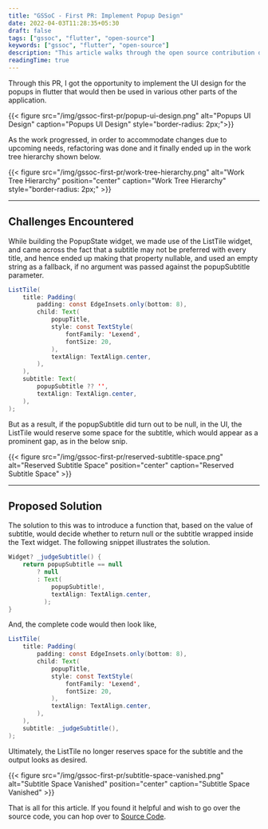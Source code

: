 ```yaml
---
title: "GSSoC - First PR: Implement Popup Design"
date: 2022-04-03T11:28:35+05:30
draft: false
tags: ["gssoc", "flutter", "open-source"]
keywords: ["gssoc", "flutter", "open-source"]
description: "This article walks through the open source contribution done in **GirlScript Summer of Code** against [Smart-Home-App](https://github.com/Lakhankumawat/smart-home-app) repository for the very first PR. The coming challenges and their possible solutions are also discussed along the way."
readingTime: true
---
```


Through this PR, I got the opportunity to implement the UI design for the popups in flutter that would then be used in various other parts of the application.

<!-- Popup UI Design Image -->
{{< figure src="/img/gssoc-first-pr/popup-ui-design.png" alt="Popups UI Design" caption="Popups UI Design" style="border-radius: 2px;">}}

As the work progressed, in order to accommodate changes due to upcoming needs, refactoring was done and it finally ended up in the work tree hierarchy shown below.

<!-- Work Tree Hierarchy Image -->
{{< figure src="/img/gssoc-first-pr/work-tree-hierarchy.png" alt="Work Tree Hierarchy" position="center" caption="Work Tree Hierarchy" style="border-radius: 2px;" >}}

---

## Challenges Encountered

While building the PopupState widget, we made use of the ListTile widget, and came across the fact that a subtitle may not be preferred with every title, and hence ended up making that property nullable, and used an empty string as a fallback, if no argument was passed against the popupSubtitle parameter.

```java
ListTile(
    title: Padding(
        padding: const EdgeInsets.only(bottom: 8),
        child: Text(
            popupTitle,
            style: const TextStyle(
                fontFamily: 'Lexend',
                fontSize: 20,
            ),
            textAlign: TextAlign.center,
        ),
    ),
    subtitle: Text(
        popupSubtitle ?? '',
        textAlign: TextAlign.center,
    ),
);
```

But as a result, if the popupSubtitle did turn out to be null, in the UI, the ListTile would reserve some space for the subtitle, which would appear as a prominent gap, as in the below snip.

{{< figure src="/img/gssoc-first-pr/reserved-subtitle-space.png" alt="Reserved Subtitle Space" position="center" caption="Reserved Subtitle Space" >}}

---

## Proposed Solution

The solution to this was to introduce a function that, based on the value of subtitle, would decide whether to return null or the subtitle wrapped inside the Text widget. The following snippet illustrates the solution.

```java
Widget? _judgeSubtitle() {
    return popupSubtitle == null
        ? null
        : Text(
            popupSubtitle!,
            textAlign: TextAlign.center,
          );
}
```

And, the complete code would then look like,

```java
ListTile(
    title: Padding(
        padding: const EdgeInsets.only(bottom: 8),
        child: Text(
            popupTitle,
            style: const TextStyle(
                fontFamily: 'Lexend',
                fontSize: 20,
            ),
            textAlign: TextAlign.center,
        ),
    ),
    subtitle: _judgeSubtitle(),
);
```

Ultimately, the ListTile no longer reserves space for the subtitle and the output looks as desired.

{{< figure src="/img/gssoc-first-pr/subtitle-space-vanished.png" alt="Subtitle Space Vanished" position="center" caption="Subtitle Space Vanished" >}}

That is all for this article. If you found it helpful and wish to go over the source code, you can hop over to [Source Code](https://github.com/Lakhankumawat/smart-home-app/tree/master/lib/popups).
